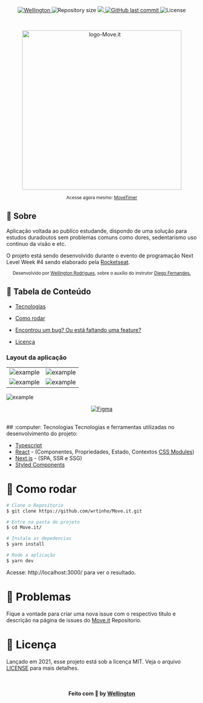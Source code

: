 

<p align="center">	
   <a href="https://www.linkedin.com/in/wellington123/">
      <img alt="Wellington" src="https://img.shields.io/badge/-Wellington123-5965e0?style=flat&logo=Linkedin&logoColor=white" />
   </a>
  <img alt="Repository size" src="https://img.shields.io/github/repo-size/wrtinho/Move.it?color=5863d2">

  <a aria-label="Completed" href="https://nextlevelweek.com/episodios/react/1/edicao/4">
    <img src="https://img.shields.io/badge/Move.It-NLW 4-5965e0?logo=data:image/png;base64,iVBORw0KGgoAAAANSUhEUgAAABAAAAAQCAMAAAAoLQ9TAAAALVBMVEVHcExxWsF0XMJzXMJxWcFsUsD///9jRrzY0u6Xh9Gsn9n39fyMecy0qd2bjNJWBT0WAAAABHRSTlMA2Do606wF2QAAAGlJREFUGJVdj1cWwCAIBLEsRU3uf9xobDH8+GZwUYi8i6ucJwrxKE+7D0G9Q4vlYqtmCSjndr4CgCgzlyFgfKfKCVO0LrPKjmiqMxGXkJwNnXskqWG+1oSM+BSwD8f29YLNjvx/OQrn+g99oQSoNmt3PgAAAABJRU5ErkJggg=="></img>
  </a>
  <a href="https://github.com/wrtinho/Move.it/commits/main">
    <img alt="GitHub last commit" src="https://img.shields.io/github/last-commit/wrtinho/Move.it?color=5863d2">
  </a> 
  <img alt="License" src="https://img.shields.io/badge/license-MIT-5965e0">

</p>
   <br>



<p align="center">
   <img src="https://github.com/wrtinho/Move.it/blob/main/images/Move.it_Logo.png" alt="logo-Move.it" width="420"/>

</p>
  
<div align="center">
   <sub>Acesse agora mesmo:
    <a href="https://movetimer.vercel.app/">MoveTimer</a>
  </sub>
</div>
 


## 📖 Sobre 


Aplicação voltada ao publico estudande, dispondo de uma solução para estudos duradoutos sem problemas comuns como dores, sedentarismo uso continuo da visão e etc. 

O projeto está sendo desenvolvido durante o evento de programação Next Level Week #4 sendo elaborado pela [Rocketseat](https://github.com/Rocketseat).



<div align="center">
   <sub>Desenvolvido por 
    <a href="https://github.com/wrtinho">Wellington Rodrigues</a>, sobre o auxílio do instrutor 
    <a href="https://github.com/diego3g">Diego Fernandes.</a>
  </sub>
</div>

## :pushpin: Tabela de Conteúdo

* [Tecnologias](#computer-tecnologias)
* [Como rodar](#construction_worker-como-rodar)
* [Encontrou um bug? Ou está faltando uma feature?](#bug-problemas)

* [Licença](#memo-licença)

### Layout da aplicação

|  |  |
|----------|----------|
| ![example](https://github.com/wrtinho/Move.it/blob/main/images/screens/home.png) |  ![example](https://github.com/wrtinho/Move.it/blob/main/images/screens/home_click.png) |
| ![example](https://github.com/wrtinho/Move.it/blob/main/images/screens/home_clickend.png) |  ![example](https://github.com/wrtinho/Move.it/blob/main/images/screens/share_end_task.png) |

![example](https://github.com/wrtinho/Move.it/blob/main/images/screens/lv_number.png) 
<br>
<p align="center">
  <a href="https://www.figma.com/file/n9J6604nMGB7Cgt2vEVtWb/Move.it-1.0-Dark-Mode">
    <img alt="Figma" src="https://img.shields.io/badge/figma%20-%236E40C9.svg?&style=for-the-badge&logo=figma&logoColor=white"/>
  </a>
</p>
<br>
## :computer: Tecnologias
Tecnologias e ferramentas utilizadas no desenvolvimento do projeto:

* [Typescript](https://www.typescriptlang.org/)
* [React](https://reactjs.org/) - (Componentes, Propriedades, Estado, Contextos [CSS Modules](https://css-tricks.com/css-modules-part-1-need/))
* [Next.js](https://nextjs.org/) - (SPA, SSR e SSG)
* [Styled Components](https://styled-components.com/)



# :construction_worker: Como rodar

```bash
# Clone o Repositorio
$ git clone https://github.com/wrtinho/Move.it.git

# Entre na pasta do projeto
$ cd Move.it/ 

# Instale as depedencias
$ yarn install

# Rode a aplicação
$ yarn dev

```
Acesse: http://localhost:3000/ para ver o resultado.

# :bug: Problemas

Fique a vontade para criar uma nova issue com o respectivo titulo e descrição na página de issues do [Move.it](https://github.com/wrtinho/Move.it/issues) Repositorio.


# :memo: Licença

Lançado em 2021, esse projeto está sob a licença MIT. 
Veja o arquivo [LICENSE](./LICENSE) para mais detalhes.


<br>

<h4 align="center">
    Feito com 💜 by <a href="https://www.linkedin.com/in/wellington123/" target="_blank">Wellington </a>
</h4>


